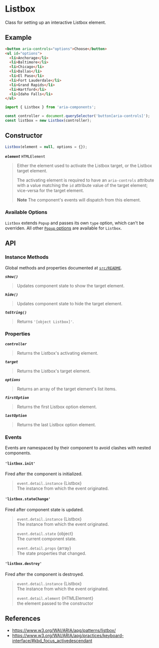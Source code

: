 Listbox
=======

Class for setting up an interactive Listbox element.

## Example

```html
<button aria-controls="options">Choose</button>
<ul id="options">
  <li>Anchorage</li>
  <li>Baltimore</li>
  <li>Chicago</li>
  <li>Dallas</li>
  <li>El Paso</li>
  <li>Fort Lauderdale</li>
  <li>Grand Rapids</li>
  <li>Hartford</li>
  <li>Idaho Falls</li>
</ul>
```

```jsx
import { Listbox } from 'aria-components';

const controller = document.querySelector('button[aria-controls]');
const listbox = new Listbox(controller);
```

## Constructor

```jsx
Listbox(element = null, options = {});
```

_**`element`**_ `HTMLElement`  
> Either the element used to activate the Listbox target, or the Listbox target element.
> 
> The activating element is required to have an `aria-controls` attribute with a value matching the `id` attribute value of the target element; vice-versa for the target element.
>
> **Note** The component's events will dispatch from this element.

### Available Options

`Listbox` extends `Popup` and passes its own `type` option, which can't be 
overriden. All other [`Popup` options](../Popup/README.md) are available for `Listbox`.

## API

### Instance Methods

Global methods and properties documented at [`src/README`](../).

_**`show()`**_  
> Updates component state to show the target element.

_**`hide()`**_  
> Updates component state to hide the target element.

_**`toString()`**_  
> Returns `'[object Listbox]'`.

### Properties

_**`controller`**_  
> Returns the Listbox's activating element.

_**`target`**_  
> Returns the Listbox's target element.

_**`options`**_  
> Returns an array of the target element's list items.

_**`firstOption`**_  
> Returns the first Listbox option element.

_**`lastOption`**_  
> Returns the last Listbox option element.

### Events

Events are namespaced by their component to avoid clashes with nested components.

#### `'listbox.init'`

Fired after the component is initialized.

> `event.detail.instance` {Listbox}  
> The instance from which the event originated.

#### `'listbox.stateChange'`

Fired after component state is updated.

> `event.detail.instance` {Listbox}  
> The instance from which the event originated.
>
> `event.detail.state` {object}  
> The current component state.
>
> `event.detail.props` {array}  
> The state properties that changed.

#### `'listbox.destroy'`

Fired after the component is destroyed.

> `event.detail.instance` {Listbox}  
> The instance from which the event originated.
>
> `event.detail.element` {HTMLElement}  
> the element passed to the constructor

## References

- https://www.w3.org/WAI/ARIA/apg/patterns/listbox/
- https://www.w3.org/WAI/ARIA/apg/practices/keyboard-interface/#kbd_focus_activedescendant

